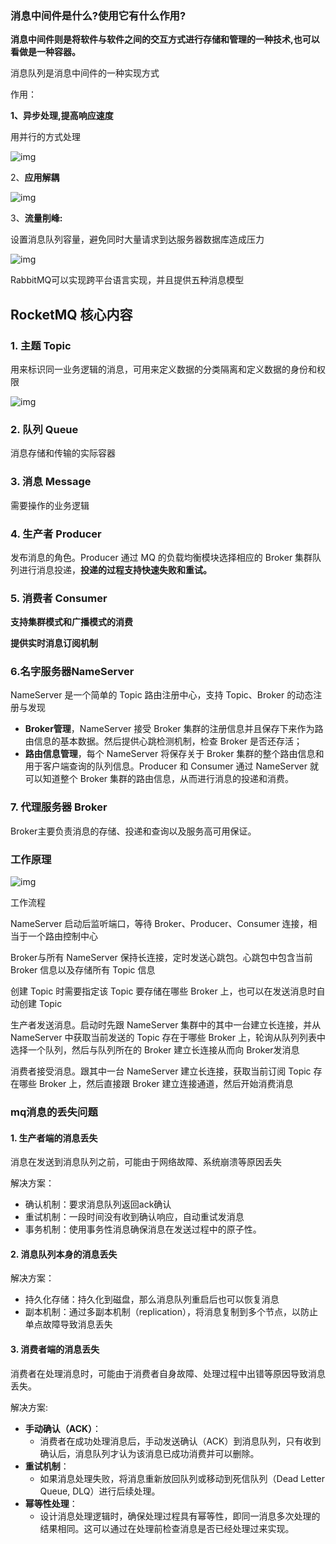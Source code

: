 ### **消息中间件是什么?使用它有什么作用?**

**消息中间件则是将软件与软件之间的交互方式进行存储和管理的一种技术,也可以看做是一种容器。**

消息队列是消息中间件的一种实现方式

作用：

**1、异步处理,提高响应速度**

用并行的方式处理

![img](https://pic4.zhimg.com/80/v2-df1ec81c2bcd47812ec691114e1c5a03_720w.webp)

2、**应用解耦**

![img](https://pic1.zhimg.com/80/v2-98517be1ca806900e20e34206fa85100_720w.webp)

3、**流量削峰:**

设置消息队列容量，避免同时大量请求到达服务器数据库造成压力

![img](https://pic2.zhimg.com/80/v2-a4c062a9e3930db16a59759a63316169_720w.webp)

RabbitMQ可以实现跨平台语言实现，并且提供五种消息模型

## RocketMQ 核心内容

### 1. 主题 Topic

用来标识同一业务逻辑的消息，可用来定义数据的分类隔离和定义数据的身份和权限

![img](https://images-machen.oss-cn-beijing.aliyuncs.com/archifortopic-ef512066703a22865613ea9216c4c300.png)

### 2. 队列 Queue

消息存储和传输的实际容器

### 3. 消息 Message

需要操作的业务逻辑

### 4. 生产者 Producer

发布消息的角色。Producer 通过 MQ 的负载均衡模块选择相应的 Broker 集群队列进行消息投递，**投递的过程支持快速失败和重试。**

### 5. 消费者 Consumer

**支持集群模式和广播模式的消费**

**提供实时消息订阅机制**

### 6.名字服务器NameServer

NameServer 是一个简单的 Topic 路由注册中心，支持 Topic、Broker 的动态注册与发现

- **Broker管理**，NameServer 接受 Broker 集群的注册信息并且保存下来作为路由信息的基本数据。然后提供心跳检测机制，检查 Broker 是否还存活；
- **路由信息管理**，每个 NameServer 将保存关于 Broker 集群的整个路由信息和用于客户端查询的队列信息。Producer 和 Consumer 通过 NameServer 就可以知道整个 Broker 集群的路由信息，从而进行消息的投递和消费。

###  7. 代理服务器 Broker

Broker主要负责消息的存储、投递和查询以及服务高可用保证。

### 工作原理

![img](https://images-machen.oss-cn-beijing.aliyuncs.com/p68921.png)

工作流程

NameServer 启动后监听端口，等待 Broker、Producer、Consumer 连接，相当于一个路由控制中心

 Broker与所有 NameServer 保持长连接，定时发送心跳包。心跳包中包含当前 Broker 信息以及存储所有 Topic 信息

创建 Topic 时需要指定该 Topic 要存储在哪些 Broker 上，也可以在发送消息时自动创建 Topic

生产者发送消息。启动时先跟 NameServer 集群中的其中一台建立长连接，并从 NameServer 中获取当前发送的 Topic 存在于哪些 Broker 上，轮询从队列列表中选择一个队列，然后与队列所在的 Broker 建立长连接从而向 Broker发消息

消费者接受消息。跟其中一台 NameServer 建立长连接，获取当前订阅 Topic 存在哪些 Broker 上，然后直接跟 Broker 建立连接通道，然后开始消费消息



### mq消息的丢失问题

#### 1. 生产者端的消息丢失

消息在发送到消息队列之前，可能由于网络故障、系统崩溃等原因丢失

解决方案：

- 确认机制：要求消息队列返回ack确认
- 重试机制：一段时间没有收到确认响应，自动重试发消息
- 事务机制：使用事务性消息确保消息在发送过程中的原子性。

#### 2. 消息队列本身的消息丢失

解决方案：

- 持久化存储：持久化到磁盘，那么消息队列重启后也可以恢复消息
- 副本机制：通过多副本机制（replication），将消息复制到多个节点，以防止单点故障导致消息丢失

#### 3. 消费者端的消息丢失

消费者在处理消息时，可能由于消费者自身故障、处理过程中出错等原因导致消息丢失。

解决方案:

- **手动确认（ACK）**：
  - 消费者在成功处理消息后，手动发送确认（ACK）到消息队列，只有收到确认后，消息队列才认为该消息已成功消费并可以删除。
- **重试机制**：
  - 如果消息处理失败，将消息重新放回队列或移动到死信队列（Dead Letter Queue, DLQ）进行后续处理。
- **幂等性处理**：
  - 设计消息处理逻辑时，确保处理过程具有幂等性，即同一消息多次处理的结果相同。这可以通过在处理前检查消息是否已经处理过来实现。
